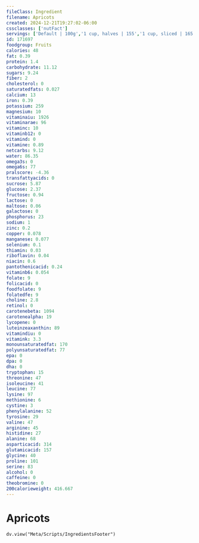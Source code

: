 ```yaml
---
fileClass: Ingredient
filename: Apricots
created: 2024-12-21T19:27:02-06:00
cssclasses: ['nutFact']
servings: ['Default | 100g','1 cup, halves | 155','1 cup, sliced | 165','1 apricot | 35']
id: 171697
foodgroup: Fruits
calories: 48
fat: 0.39
protein: 1.4
carbohydrate: 11.12
sugars: 9.24
fiber: 2
cholesterol: 0
saturatedfats: 0.027
calcium: 13
iron: 0.39
potassium: 259
magnesium: 10
vitaminaiu: 1926
vitaminarae: 96
vitaminc: 10
vitaminb12: 0
vitamind: 0
vitamine: 0.89
netcarbs: 9.12
water: 86.35
omega3s: 0
omega6s: 77
pralscore: -4.36
transfattyacids: 0
sucrose: 5.87
glucose: 2.37
fructose: 0.94
lactose: 0
maltose: 0.06
galactose: 0
phosphorus: 23
sodium: 1
zinc: 0.2
copper: 0.078
manganese: 0.077
selenium: 0.1
thiamin: 0.03
riboflavin: 0.04
niacin: 0.6
pantothenicacid: 0.24
vitaminb6: 0.054
folate: 9
folicacid: 0
foodfolate: 9
folatedfe: 9
choline: 2.8
retinol: 0
carotenebeta: 1094
carotenealpha: 19
lycopene: 0
luteinzeaxanthin: 89
vitamindiu: 0
vitamink: 3.3
monounsaturatedfat: 170
polyunsaturatedfat: 77
epa: 0
dpa: 0
dha: 0
tryptophan: 15
threonine: 47
isoleucine: 41
leucine: 77
lysine: 97
methionine: 6
cystine: 3
phenylalanine: 52
tyrosine: 29
valine: 47
arginine: 45
histidine: 27
alanine: 68
asparticacid: 314
glutamicacid: 157
glycine: 40
proline: 101
serine: 83
alcohol: 0
caffeine: 0
theobromine: 0
200calorieweight: 416.667
---
```


# Apricots

```dataviewjs
dv.view("Meta/Scripts/IngredientsFooter")
```
